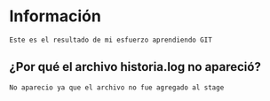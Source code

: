 # Información
	Este es el resultado de mi esfuerzo aprendiendo GIT

## ¿Por qué el archivo historia.log no apareció?
	No aparecio ya que el archivo no fue agregado al stage
